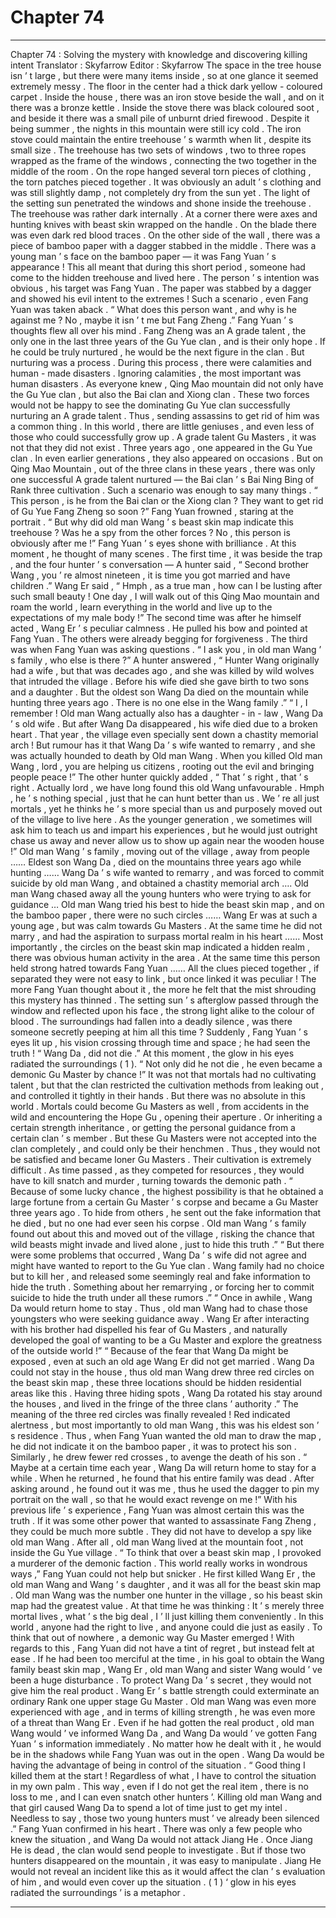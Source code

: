 
# Chapter 74


---

Chapter 74 : Solving the mystery with knowledge and discovering killing intent
Translator :
Skyfarrow
Editor :
Skyfarrow
The space in the tree house isn ’ t large , but there were many items inside , so at one glance it seemed extremely messy .
The floor in the center had a thick dark yellow - coloured carpet .
Inside the house , there was an iron stove beside the wall , and on it there was a bronze kettle . Inside the stove there was black coloured soot , and beside it there was a small pile of unburnt dried firewood .
Despite it being summer , the nights in this mountain were still icy cold . The iron stove could maintain the entire treehouse ’ s warmth when lit , despite its small size .
The treehouse has two sets of windows , two to three ropes wrapped as the frame of the windows , connecting the two together in the middle of the room .
On the rope hanged several torn pieces of clothing , the torn patches pieced together . It was obviously an adult ’ s clothing and was still slightly damp , not completely dry from the sun yet .
The light of the setting sun penetrated the windows and shone inside the treehouse .
The treehouse was rather dark internally . At a corner there were axes and hunting knives with beast skin wrapped on the handle . On the blade there was even dark red blood traces .
On the other side of the wall , there was a piece of bamboo paper with a dagger stabbed in the middle .
There was a young man ’ s face on the bamboo paper — it was Fang Yuan ’ s appearance !
This all meant that during this short period , someone had come to the hidden treehouse and lived here . The person ’ s intention was obvious , his target was Fang Yuan .
The paper was stabbed by a dagger and showed his evil intent to the extremes !
Such a scenario , even Fang Yuan was taken aback .
“ What does this person want , and why is he against me ? No , maybe it isn ’ t me but Fang Zheng .” Fang Yuan ’ s thoughts flew all over his mind .
Fang Zheng was an A grade talent , the only one in the last three years of the Gu Yue clan , and is their only hope . If he could be truly nurtured , he would be the next figure in the clan .
But nurturing was a process .
During this process , there were calamities and human - made disasters .
Ignoring calamities , the most important was human disasters . As everyone knew , Qing Mao mountain did not only have the Gu Yue clan , but also the Bai clan and Xiong clan . These two forces would not be happy to see the dominating Gu Yue clan successfully nurturing an A grade talent .
Thus , sending assassins to get rid of him was a common thing .
In this world , there are little geniuses , and even less of those who could successfully grow up .
A grade talent Gu Masters , it was not that they did not exist . Three years ago , one appeared in the Gu Yue clan . In even earlier generations , they also appeared on occasions .
But on Qing Mao Mountain , out of the three clans in these years , there was only one successful A grade talent nurtured — the Bai clan ’ s Bai Ning Bing of Rank three cultivation .
Such a scenario was enough to say many things .
“ This person , is he from the Bai clan or the Xiong clan ? They want to get rid of Gu Yue Fang Zheng so soon ?” Fang Yuan frowned , staring at the portrait .
“ But why did old man Wang ’ s beast skin map indicate this treehouse ? Was he a spy from the other forces ? No , this person is obviously after me !”
Fang Yuan ’ s eyes shone with brilliance .
At this moment , he thought of many scenes .
The first time , it was beside the trap , and the four hunter ’ s conversation —
A hunter said , “ Second brother Wang , you ’ re almost nineteen , it is time you got married and have children .”
Wang Er said , “ Hmph , as a true man , how can I be lusting after such small beauty ! One day , I will walk out of this Qing Mao mountain and roam the world , learn everything in the world and live up to the expectations of my male body !”
The second time was after he himself acted , Wang Er ’ s peculiar calmness . He pulled his bow and pointed at Fang Yuan . The others were already begging for forgiveness .
The third was when Fang Yuan was asking questions .
“ I ask you , in old man Wang ’ s family , who else is there ?”
A hunter answered , “ Hunter Wang originally had a wife , but that was decades ago , and she was killed by wild wolves that intruded the village . Before his wife died she gave birth to two sons and a daughter . But the oldest son Wang Da died on the mountain while hunting three years ago . There is no one else in the Wang family .”
“ I , I remember ! Old man Wang actually also has a daughter - in - law , Wang Da ’ s old wife . But after Wang Da disappeared , his wife died due to a broken heart . That year , the village even specially sent down a chastity memorial arch ! But rumour has it that Wang Da ’ s wife wanted to remarry , and she was actually hounded to death by Old man Wang . When you killed Old man Wang , lord , you are helping us citizens , rooting out the evil and bringing people peace !”
The other hunter quickly added , “ That ’ s right , that ’ s right . Actually lord , we have long found this old Wang unfavourable . Hmph , he ’ s nothing special , just that he can hunt better than us . We ’ re all just mortals , yet he thinks he ’ s more special than us and purposely moved out of the village to live here . As the younger generation , we sometimes will ask him to teach us and impart his experiences , but he would just outright chase us away and never allow us to show up again near the wooden house !”
Old man Wang ’ s family , moving out of the village , away from people ……
Eldest son Wang Da , died on the mountains three years ago while hunting ……
Wang Da ’ s wife wanted to remarry , and was forced to commit suicide by old man Wang , and obtained a chastity memorial arch ….
Old man Wang chased away all the young hunters who were trying to ask for guidance …
Old man Wang tried his best to hide the beast skin map , and on the bamboo paper , there were no such circles ……
Wang Er was at such a young age , but was calm towards Gu Masters . At the same time he did not marry , and had the aspiration to surpass mortal realm in his heart ……
Most importantly , the circles on the beast skin map indicated a hidden realm , there was obvious human activity in the area . At the same time this person held strong hatred towards Fang Yuan ……
All the clues pieced together , if separated they were not easy to link , but once linked it was peculiar !
The more Fang Yuan thought about it , the more he felt that the mist shrouding this mystery has thinned .
The setting sun ’ s afterglow passed through the window and reflected upon his face , the strong light alike to the colour of blood .
The surroundings had fallen into a deadly silence , was there someone secretly peeping at him all this time ?
Suddenly , Fang Yuan ’ s eyes lit up , his vision crossing through time and space ; he had seen the truth !
“ Wang Da , did not die .”
At this moment , the glow in his eyes radiated the surroundings ( 1 ).
“ Not only did he not die , he even became a demonic Gu Master by chance !”
It was not that mortals had no cultivating talent , but that the clan restricted the cultivation methods from leaking out , and controlled it tightly in their hands .
But there was no absolute in this world .
Mortals could become Gu Masters as well , from accidents in the wild and encountering the Hope Gu , opening their aperture . Or inheriting a certain strength inheritance , or getting the personal guidance from a certain clan ’ s member .
But these Gu Masters were not accepted into the clan completely , and could only be their henchmen . Thus , they would not be satisfied and became loner Gu Masters . Their cultivation is extremely difficult . As time passed , as they competed for resources , they would have to kill snatch and murder , turning towards the demonic path .
“ Because of some lucky chance , the highest possibility is that he obtained a large fortune from a certain Gu Master ’ s corpse and became a Gu Master three years ago . To hide from others , he sent out the fake information that he died , but no one had ever seen his corpse . Old man Wang ’ s family found out about this and moved out of the village , risking the chance that wild beasts might invade and lived alone , just to hide this truth .”
“ But there were some problems that occurred , Wang Da ’ s wife did not agree and might have wanted to report to the Gu Yue clan . Wang family had no choice but to kill her , and released some seemingly real and fake information to hide the truth . Something about her remarrying , or forcing her to commit suicide to hide the truth under all these rumors .”
“ Once in awhile , Wang Da would return home to stay . Thus , old man Wang had to chase those youngsters who were seeking guidance away . Wang Er after interacting with his brother had dispelled his fear of Gu Masters , and naturally developed the goal of wanting to be a Gu Master and explore the greatness of the outside world !”
“ Because of the fear that Wang Da might be exposed , even at such an old age Wang Er did not get married . Wang Da could not stay in the house , thus old man Wang drew three red circles on the beast skin map , these three locations should be hidden residential areas like this . Having three hiding spots , Wang Da rotated his stay around the houses , and lived in the fringe of the three clans ’ authority .”
The meaning of the three red circles was finally revealed !
Red indicated alertness , but most importantly to old man Wang , this was his eldest son ’ s residence . Thus , when Fang Yuan wanted the old man to draw the map , he did not indicate it on the bamboo paper , it was to protect his son . Similarly , he drew fewer red crosses , to avenge the death of his son .
“ Maybe at a certain time each year , Wang Da will return home to stay for a while . When he returned , he found that his entire family was dead . After asking around , he found out it was me , thus he used the dagger to pin my portrait on the wall , so that he would exact revenge on me !”
With his previous life ’ s experience , Fang Yuan was almost certain this was the truth .
If it was some other power that wanted to assassinate Fang Zheng , they could be much more subtle . They did not have to develop a spy like old man Wang . After all , old man Wang lived at the mountain foot , not inside the Gu Yue village .
“ To think that over a beast skin map , I provoked a murderer of the demonic faction . This world really works in wondrous ways ,” Fang Yuan could not help but snicker .
He first killed Wang Er , the old man Wang and Wang ’ s daughter , and it was all for the beast skin map . Old man Wang was the number one hunter in the village , so his beast skin map had the greatest value .
At that time he was thinking : It ’ s merely three mortal lives , what ’ s the big deal , I ’ ll just killing them conveniently .
In this world , anyone had the right to live , and anyone could die just as easily .
To think that out of nowhere , a demonic way Gu Master emerged !
With regards to this , Fang Yuan did not have a tint of regret , but instead felt at ease .
If he had been too merciful at the time , in his goal to obtain the Wang family beast skin map , Wang Er , old man Wang and sister Wang would ’ ve been a huge disturbance . To protect Wang Da ’ s secret , they would not give him the real product .
Wang Er ’ s battle strength could exterminate an ordinary Rank one upper stage Gu Master . Old man Wang was even more experienced with age , and in terms of killing strength , he was even more of a threat than Wang Er .
Even if he had gotten the real product , old man Wang would ’ ve informed Wang Da , and Wang Da would ’ ve gotten Fang Yuan ’ s information immediately . No matter how he dealt with it , he would be in the shadows while Fang Yuan was out in the open . Wang Da would be having the advantage of being in control of the situation .
“ Good thing I killed them at the start ! Regardless of what , I have to control the situation in my own palm . This way , even if I do not get the real item , there is no loss to me , and I can even snatch other hunters ’. Killing old man Wang and that girl caused Wang Da to spend a lot of time just to get my intel . Needless to say , those two young hunters must ’ ve already been silenced .” Fang Yuan confirmed in his heart .
There was only a few people who knew the situation , and Wang Da would not attack Jiang He . Once Jiang He is dead , the clan would send people to investigate . But if those two hunters disappeared on the mountain , it was easy to manipulate . Jiang He would not reveal an incident like this as it would affect the clan ’ s evaluation of him , and would even cover up the situation .
( 1 ) ‘ glow in his eyes radiated the surroundings ’ is a metaphor .

---

